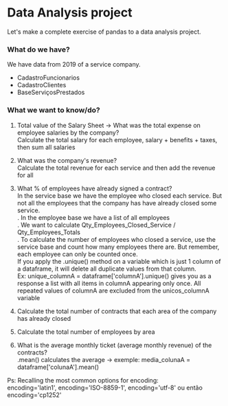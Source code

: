 # Data Analysis project

Let's make a complete exercise of pandas to a data analysis project. 

### What do we have?

We have data from 2019 of a service company. 

- CadastroFuncionarios
- CadastroClientes
- BaseServiçosPrestados

### What we want to know/do?  

1. Total value of the Salary Sheet -> What was the total expense on employee salaries by the company? <br>
    Calculate the total salary for each employee, salary + benefits + taxes, then sum all salaries

2. What was the company's revenue?<br>
    Calculate the total revenue for each service and then add the revenue for all

3. What % of employees have already signed a contract?<br>
    In the service base we have the employee who closed each service. But not all the employees that the company has have already closed some service.<br>
    . In the employee base we have a list of all employees<br>
    . We want to calculate Qty_Employees_Closed_Service / Qty_Employees_Totals<br>
    . To calculate the number of employees who closed a service, use the service base and count how many employees there are. But remember, each employee can only be counted once.<br>
    If you apply the .unique() method on a variable which is just 1 column of a dataframe, it will delete all duplicate values from that column.<br>
    Ex: unique_columnA = dataframe['columnA'].unique() gives you as a response a list with all items in columnA appearing only once. All repeated values of columnA are excluded from the unicos_columnA variable<br>

4. Calculate the total number of contracts that each area of the company has already closed


5. Calculate the total number of employees by area


6. What is the average monthly ticket (average monthly revenue) of the contracts?<br>
    .mean() calculates the average -> exemple: media_colunaA = dataframe['colunaA'].mean()

Ps: Recalling the most common options for encoding:<br>
encoding='latin1', encoding='ISO-8859-1', encoding='utf-8' ou então encoding='cp1252'